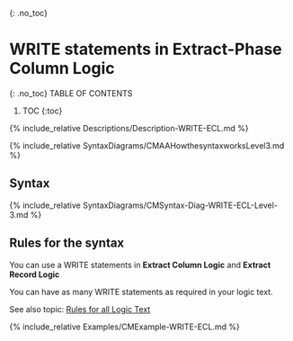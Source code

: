{: .no_toc}
# WRITE statements in Extract-Phase Column Logic 

{: .no_toc}
TABLE OF CONTENTS 
1. TOC
{:toc}  

{% include_relative Descriptions/Description-WRITE-ECL.md %}

{% include_relative SyntaxDiagrams/CMAAHowthesyntaxworksLevel3.md %}

## Syntax 

{% include_relative SyntaxDiagrams/CMSyntax-Diag-WRITE-ECL-Level-3.md %}  

## Rules for the syntax

You can use a WRITE statements in **Extract Column Logic** and **Extract Record Logic**

You can have as many WRITE statements as required in your logic text.

See also topic: [Rules for all Logic Text](../../Workbench/RulesforallLogicText.md) 

{% include_relative Examples/CMExample-WRITE-ECL.md %} 

